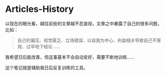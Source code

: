# Articles-History

以现在的眼光看，越往前些的文章越不忍直视，文章之中暴露了自己的很多问题，比如：
>自己的偏见、视觉匮乏、立场错误、以自我为中心、利益相关导致自己不客观、过早地下结论……

我希望日后能改善，但这事基本不会自动变好，需要不断地训练……

这个笔记就是辅助我日后反复训练的工具。
